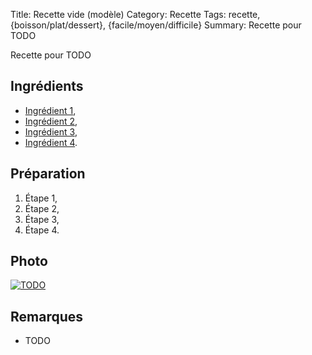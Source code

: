 Title: Recette vide (modèle)
Category: Recette
Tags: recette, {boisson/plat/dessert}, {facile/moyen/difficile}
Summary: Recette pour TODO

Recette pour TODO

## Ingrédients
- [Ingrédient 1](https://fr.wikipedia.org/wiki/TODO),
- [Ingrédient 2](https://fr.wikipedia.org/wiki/TODO),
- [Ingrédient 3](https://fr.wikipedia.org/wiki/TODO),
- [Ingrédient 4](https://fr.wikipedia.org/wiki/TODO).

## Préparation
1. Étape 1,
2. Étape 2,
3. Étape 3,
4. Étape 4.

## Photo
[![TODO]({filename}images/TODO.jpg)](TODO)

## Remarques
- TODO
